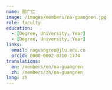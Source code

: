```yaml
---
name: 那广仁
image: /images/members/na-guangren.jpg
role: faculty
education:
  - [Degree, University, Year]
  - [Degree, University, Year]
links:
  email: naguangren@jlu.edu.cn
  orcid: 0000-0002-0710-1774
translations:
  en: /members/en/na-guangren
  zh: /members/zh/na-guangren
lang: zh
---
```

